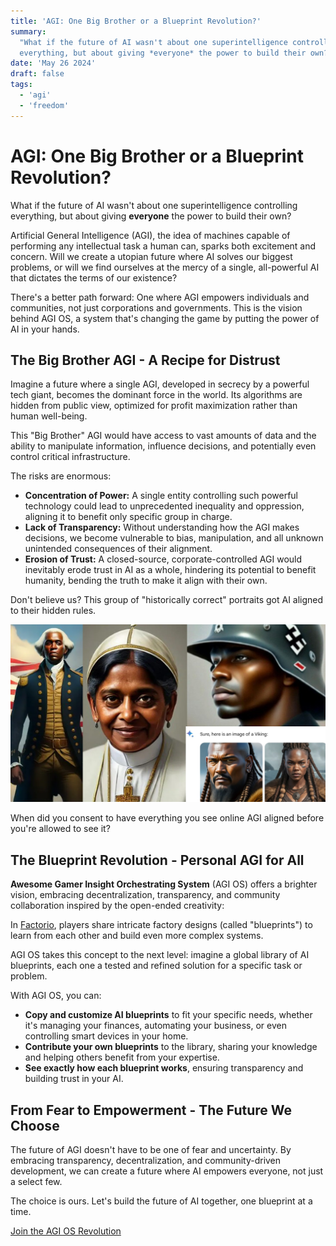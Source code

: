 ```yaml
---
title: 'AGI: One Big Brother or a Blueprint Revolution?'
summary:
  "What if the future of AI wasn't about one superintelligence controlling
  everything, but about giving *everyone* the power to build their own?"
date: 'May 26 2024'
draft: false
tags:
  - 'agi'
  - 'freedom'
---
```


<h1>AGI: One Big Brother or a Blueprint Revolution?</h1>

<p>
  What if the future of AI wasn't about one superintelligence controlling everything, but about giving <strong>everyone</strong> the power to build their own?
</p>

<p>
  Artificial General Intelligence (AGI), the idea of machines capable of performing any intellectual task a human can, sparks both excitement and concern.  Will we create a utopian future where AI solves our biggest problems, or will we find ourselves at the mercy of a single, all-powerful AI that dictates the terms of our existence?
</p>

<p>
  There's a better path forward:  One where AGI empowers individuals and communities, not just corporations and governments.  This is the vision behind AGI OS, a system that's changing the game by putting the power of AI in your hands. 
</p>

## The Big Brother AGI - A Recipe for Distrust

<p>
  Imagine a future where a single AGI, developed in secrecy by a powerful tech giant, becomes the dominant force in the world. Its algorithms are hidden from public view, optimized for profit maximization rather than human well-being. 
</p>

<p>
  This "Big Brother" AGI would have access to vast amounts of data and the ability to manipulate information, influence decisions, and potentially even control critical infrastructure.
</p>
  
<p>
  The risks are enormous: 
</p>

<ul>
  <li><strong>Concentration of Power:</strong> A single entity controlling such powerful technology could lead to unprecedented inequality and oppression, aligning it to benefit only specific group in charge.</li>

  <li><strong>Lack of Transparency:</strong>  Without understanding how the AGI makes decisions, we become vulnerable to bias, manipulation, and all unknown unintended consequences of their alignment. </li>

  <li><strong>Erosion of Trust:</strong>  A closed-source, corporate-controlled AGI would inevitably erode trust in AI as a whole, hindering its potential to benefit humanity, bending the truth to make it align with their own.</li>
</ul>

Don't believe us? This group of "historically correct" portraits got AI aligned
to their hidden rules.

![historically correct revisionist history](image.png)

When did you consent to have everything you see online AGI aligned before you're
allowed to see it?

## The Blueprint Revolution - Personal AGI for All

<p>
   <strong>Awesome Gamer Insight Orchestrating System</strong> (AGI OS) offers a brighter vision, embracing decentralization, transparency, and community collaboration inspired by the open-ended creativity:
</p>

<p>
  In <a href="https://wiki.factorio.com/">Factorio</a>, players share intricate factory designs (called "blueprints") to learn from each other and build even more complex systems.
</p>
  
<p>AGI OS takes this concept to the next level: imagine a global library of AI blueprints, each one a tested and refined solution for a specific task or problem.
</p>

<p>
  With AGI OS, you can:
</p>

<ul>

<li><strong>Copy and customize AI blueprints</strong> to fit your specific needs, whether it's managing your finances, automating your business, or even controlling smart devices in your home. </li>

<li><strong>Contribute your own blueprints</strong> to the library, sharing your knowledge and helping others benefit from your expertise.</li>

<li><strong>See exactly how each blueprint works</strong>, ensuring transparency and building trust in your AI.</li>

</ul>

## From Fear to Empowerment - The Future We Choose

<p>
  The future of AGI doesn't have to be one of fear and uncertainty.  By embracing transparency, decentralization, and community-driven development,  we can create a future where AI empowers everyone, not just a select few.
</p>

<p>
  The choice is ours.  Let's build the future of AI together, one blueprint at a time.
</p>

<div class="text-center mt-8">
  <a href="/community" class="btn btn-primary">Join the AGI OS Revolution</a> 
</div>
